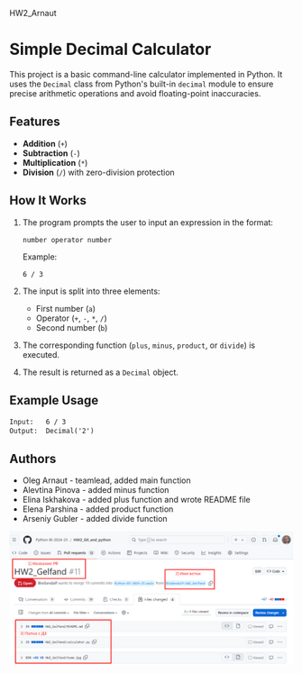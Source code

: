 HW2_Arnaut

# Simple Decimal Calculator

This project is a basic command-line calculator implemented in Python.
It uses the `Decimal` class from Python's built-in `decimal` module to ensure precise arithmetic operations and avoid floating-point inaccuracies.

## Features

* **Addition** (`+`)
* **Subtraction** (`-`)
* **Multiplication** (`*`)
* **Division** (`/`) with zero-division protection

## How It Works

1. The program prompts the user to input an expression in the format:

   ```
   number operator number
   ```

   Example:

   ```
   6 / 3
   ```

2. The input is split into three elements:

   * First number (`a`)
   * Operator (`+`, `-`, `*`, `/`)
   * Second number (`b`)

3. The corresponding function (`plus`, `minus`, `product`, or `divide`) is executed.

4. The result is returned as a `Decimal` object.

## Example Usage

```
Input:   6 / 3
Output:  Decimal('2')
```

## Authors

* Oleg Arnaut - teamlead, added main function
* Alevtina Pinova - added minus function
* Elina Iskhakova - added plus function and wrote README file
* Elena Parshina - added product function
* Arseniy Gubler - added divide function

![alt text](imgs/image_2_2.png)

